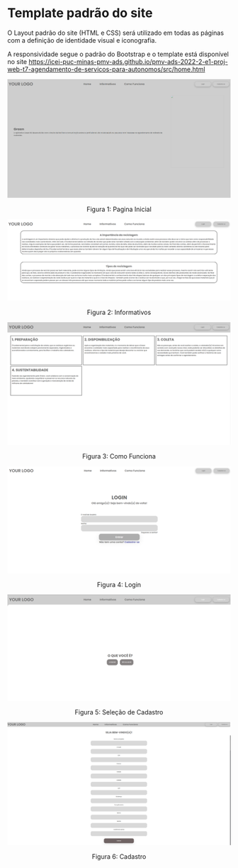 # Template padrão do site

O Layout padrão do site (HTML e CSS) será utilizado em todas as páginas com a definição de identidade visual e iconografia.


A responsividade segue o padrão do Bootstrap e o template está disponível no site https://icei-puc-minas-pmv-ads.github.io/pmv-ads-2022-2-e1-proj-web-t7-agendamento-de-servicos-para-autonomos/src/home.html


![Template padrão do site](../docs/img/home.png)
<p align="center">Figura 1: Pagina Inicial</P>

![Template padrão do site](../docs/img/informativos.png)
<p align="center">Figura 2: Informativos</p>

![Template padrão do site](../docs/img/comofunciona.png)
<p align="center">Figura 3: Como Funciona</p>

![Template padrão do site](../docs/img/login.png)
<p align="center">Figura 4: Login</p>

![Template padrão do site](../docs/img/cadastro.png)
<p align="center">Figura 5: Seleção de Cadastro</p>

![Template padrão do site](../docs/img/cadastroreciclador.png)
<p align="center">Figura 6: Cadastro</p>

